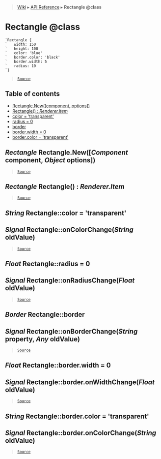 > [Wiki](Home) ▸ [API Reference](API-Reference) ▸ **Rectangle @class**

Rectangle @class
================

```nml
`Rectangle {
`   width: 150
`   height: 100
`   color: 'blue'
`   border.color: 'black'
`   border.width: 5
`   radius: 10
`}
```

> [`Source`](/Neft-io/neft/tree/master/src/renderer/types/shapes/rectangle.litcoffee#rectangle-class)

## Table of contents
  * [Rectangle.New([component, options])](#rectangle-rectanglenewcomponent-component-object-options)
  * [Rectangle() : *Renderer.Item*](#rectangle-rectangle--rendereritem)
  * [color = 'transparent'](#string-rectanglecolor--transparent)
  * [radius = 0](#float-rectangleradius--0)
  * [border](#border-rectangleborder)
  * [border.width = 0](#float-rectangleborderwidth--0)
  * [border.color = 'transparent'](#string-rectanglebordercolor--transparent)

*Rectangle* Rectangle.New([*Component* component, *Object* options])
--------------------------------------------------------------------

> [`Source`](/Neft-io/neft/tree/master/src/renderer/types/shapes/rectangle.litcoffee#rectangle-rectanglenewcomponent-component-object-options)

*Rectangle* Rectangle() : *Renderer.Item*
-----------------------------------------

> [`Source`](/Neft-io/neft/tree/master/src/renderer/types/shapes/rectangle.litcoffee#rectangle-rectangle--rendereritem)

*String* Rectangle::color = 'transparent'
-----------------------------------------
## *Signal* Rectangle::onColorChange(*String* oldValue)

> [`Source`](/Neft-io/neft/tree/master/src/renderer/types/shapes/rectangle.litcoffee#string-rectanglecolor--transparent-signal-rectangleoncolorchangestring-oldvalue)

*Float* Rectangle::radius = 0
-----------------------------
## *Signal* Rectangle::onRadiusChange(*Float* oldValue)

> [`Source`](/Neft-io/neft/tree/master/src/renderer/types/shapes/rectangle.litcoffee#float-rectangleradius--0-signal-rectangleonradiuschangefloat-oldvalue)

*Border* Rectangle::border
--------------------------
## *Signal* Rectangle::onBorderChange(*String* property, *Any* oldValue)

> [`Source`](/Neft-io/neft/tree/master/src/renderer/types/shapes/rectangle.litcoffee#border-rectangleborder-signal-rectangleonborderchangestring-property-any-oldvalue)

*Float* Rectangle::border.width = 0
-----------------------------------
## *Signal* Rectangle::border.onWidthChange(*Float* oldValue)

> [`Source`](/Neft-io/neft/tree/master/src/renderer/types/shapes/rectangle.litcoffee#float-rectangleborderwidth--0-signal-rectangleborderonwidthchangefloat-oldvalue)

*String* Rectangle::border.color = 'transparent'
------------------------------------------------
## *Signal* Rectangle::border.onColorChange(*String* oldValue)

> [`Source`](/Neft-io/neft/tree/master/src/renderer/types/shapes/rectangle.litcoffee#string-rectanglebordercolor--transparent-signal-rectangleborderoncolorchangestring-oldvalue)

